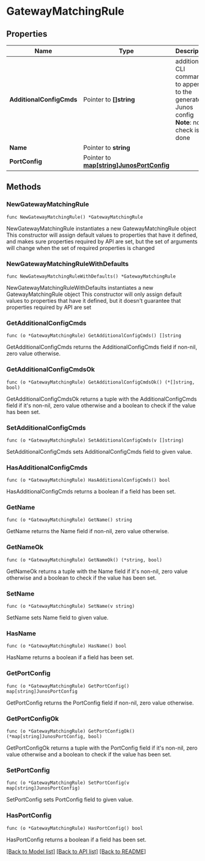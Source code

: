 # GatewayMatchingRule

## Properties

Name | Type | Description | Notes
------------ | ------------- | ------------- | -------------
**AdditionalConfigCmds** | Pointer to **[]string** | additional CLI commands to append to the generated Junos config  **Note**: no check is done | [optional] [default to []]
**Name** | Pointer to **string** |  | [optional] 
**PortConfig** | Pointer to [**map[string]JunosPortConfig**](JunosPortConfig.md) |  | [optional] 

## Methods

### NewGatewayMatchingRule

`func NewGatewayMatchingRule() *GatewayMatchingRule`

NewGatewayMatchingRule instantiates a new GatewayMatchingRule object
This constructor will assign default values to properties that have it defined,
and makes sure properties required by API are set, but the set of arguments
will change when the set of required properties is changed

### NewGatewayMatchingRuleWithDefaults

`func NewGatewayMatchingRuleWithDefaults() *GatewayMatchingRule`

NewGatewayMatchingRuleWithDefaults instantiates a new GatewayMatchingRule object
This constructor will only assign default values to properties that have it defined,
but it doesn't guarantee that properties required by API are set

### GetAdditionalConfigCmds

`func (o *GatewayMatchingRule) GetAdditionalConfigCmds() []string`

GetAdditionalConfigCmds returns the AdditionalConfigCmds field if non-nil, zero value otherwise.

### GetAdditionalConfigCmdsOk

`func (o *GatewayMatchingRule) GetAdditionalConfigCmdsOk() (*[]string, bool)`

GetAdditionalConfigCmdsOk returns a tuple with the AdditionalConfigCmds field if it's non-nil, zero value otherwise
and a boolean to check if the value has been set.

### SetAdditionalConfigCmds

`func (o *GatewayMatchingRule) SetAdditionalConfigCmds(v []string)`

SetAdditionalConfigCmds sets AdditionalConfigCmds field to given value.

### HasAdditionalConfigCmds

`func (o *GatewayMatchingRule) HasAdditionalConfigCmds() bool`

HasAdditionalConfigCmds returns a boolean if a field has been set.

### GetName

`func (o *GatewayMatchingRule) GetName() string`

GetName returns the Name field if non-nil, zero value otherwise.

### GetNameOk

`func (o *GatewayMatchingRule) GetNameOk() (*string, bool)`

GetNameOk returns a tuple with the Name field if it's non-nil, zero value otherwise
and a boolean to check if the value has been set.

### SetName

`func (o *GatewayMatchingRule) SetName(v string)`

SetName sets Name field to given value.

### HasName

`func (o *GatewayMatchingRule) HasName() bool`

HasName returns a boolean if a field has been set.

### GetPortConfig

`func (o *GatewayMatchingRule) GetPortConfig() map[string]JunosPortConfig`

GetPortConfig returns the PortConfig field if non-nil, zero value otherwise.

### GetPortConfigOk

`func (o *GatewayMatchingRule) GetPortConfigOk() (*map[string]JunosPortConfig, bool)`

GetPortConfigOk returns a tuple with the PortConfig field if it's non-nil, zero value otherwise
and a boolean to check if the value has been set.

### SetPortConfig

`func (o *GatewayMatchingRule) SetPortConfig(v map[string]JunosPortConfig)`

SetPortConfig sets PortConfig field to given value.

### HasPortConfig

`func (o *GatewayMatchingRule) HasPortConfig() bool`

HasPortConfig returns a boolean if a field has been set.


[[Back to Model list]](../README.md#documentation-for-models) [[Back to API list]](../README.md#documentation-for-api-endpoints) [[Back to README]](../README.md)


